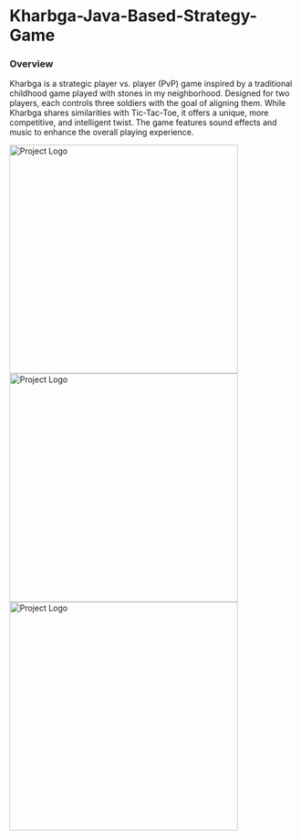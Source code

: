 # Kharbga-Java-Based-Strategy-Game


### Overview

Kharbga is a strategic player vs. player (PvP) game inspired by a traditional childhood game played with stones in my neighborhood. Designed for two players, each controls three soldiers with the goal of aligning them. While Kharbga shares similarities with Tic-Tac-Toe, it offers a unique, more competitive, and intelligent twist. The game features sound effects and music to enhance the overall playing experience.


<img src="https://github.com/user-attachments/assets/d61eb00e-53bb-4f70-a0ef-f768044a4358" alt="Project Logo" width="400">

<img src="https://github.com/user-attachments/assets/07fa8f1c-92ee-49e6-a07e-6ca21e9b24bd" alt="Project Logo" width="400">

<img src="https://github.com/user-attachments/assets/2904842c-a9ef-4b62-8a46-b8f3b2e55520" alt="Project Logo" width="400">




